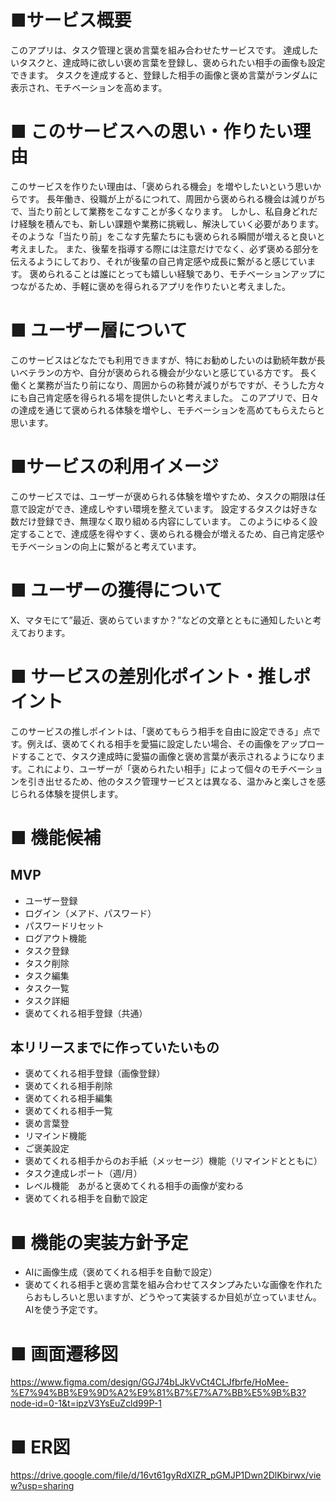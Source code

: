 # ■サービス概要

このアプリは、タスク管理と褒め言葉を組み合わせたサービスです。
達成したいタスクと、達成時に欲しい褒め言葉を登録し、褒められたい相手の画像も設定できます。
タスクを達成すると、登録した相手の画像と褒め言葉がランダムに表示され、モチベーションを高めます。


# ■ このサービスへの思い・作りたい理由

このサービスを作りたい理由は、「褒められる機会」を増やしたいという思いからです。
長年働き、役職が上がるにつれて、周囲から褒められる機会は減りがちで、当たり前として業務をこなすことが多くなります。
しかし、私自身どれだけ経験を積んでも、新しい課題や業務に挑戦し、解決していく必要があります。
そのような「当たり前」をこなす先輩たちにも褒められる瞬間が増えると良いと考えました。
また、後輩を指導する際には注意だけでなく、必ず褒める部分を伝えるようにしており、それが後輩の自己肯定感や成長に繋がると感じています。
褒められることは誰にとっても嬉しい経験であり、モチベーションアップにつながるため、手軽に褒めを得られるアプリを作りたいと考えました。

# ■ ユーザー層について

このサービスはどなたでも利用できますが、特にお勧めしたいのは勤続年数が長いベテランの方や、自分が褒められる機会が少ないと感じている方です。
長く働くと業務が当たり前になり、周囲からの称賛が減りがちですが、そうした方々にも自己肯定感を得られる場を提供したいと考えました。
このアプリで、日々の達成を通じて褒められる体験を増やし、モチベーションを高めてもらえたらと思います。

# ■サービスの利用イメージ

このサービスでは、ユーザーが褒められる体験を増やすため、タスクの期限は任意で設定ができ、達成しやすい環境を整えています。
設定するタスクは好きな数だけ登録でき、無理なく取り組める内容にしています。
このようにゆるく設定することで、達成感を得やすく、褒められる機会が増えるため、自己肯定感やモチベーションの向上に繋がると考えています。

# ■ ユーザーの獲得について

X、マタモにて”最近、褒めらていますか？”などの文章とともに通知したいと考えております。

# ■ サービスの差別化ポイント・推しポイント

このサービスの推しポイントは、「褒めてもらう相手を自由に設定できる」点です。例えば、褒めてくれる相手を愛猫に設定したい場合、その画像をアップロードすることで、タスク達成時に愛猫の画像と褒め言葉が表示されるようになります。これにより、ユーザーが「褒められたい相手」によって個々のモチベーションを引き出せるため、他のタスク管理サービスとは異なる、温かみと楽しさを感じられる体験を提供します。


# ■ 機能候補
## MVP
- ユーザー登録
- ログイン（メアド、パスワード）
- パスワードリセット
- ログアウト機能
- タスク登録
- タスク削除
- タスク編集
- タスク一覧
- タスク詳細
- 褒めてくれる相手登録（共通）

## 本リリースまでに作っていたいもの
- 褒めてくれる相手登録（画像登録）
- 褒めてくれる相手削除
- 褒めてくれる相手編集
- 褒めてくれる相手一覧
- 褒め言葉登
- リマインド機能
- ご褒美設定
- 褒めてくれる相手からのお手紙（メッセージ）機能（リマインドとともに）
- タスク達成レポート（週/月）
- レベル機能　あがると褒めてくれる相手の画像が変わる
- 褒めてくれる相手を自動で設定

# ■ 機能の実装方針予定

- AIに画像生成（褒めてくれる相手を自動で設定）
- 褒めてくれる相手と褒め言葉を組み合わせてスタンプみたいな画像を作れたらおもしろいと思いますが、どうやって実装するか目処が立っていません。AIを使う予定です。

# ■ 画面遷移図
https://www.figma.com/design/GGJ74bLJkVvCt4CLJfbrfe/HoMee-%E7%94%BB%E9%9D%A2%E9%81%B7%E7%A7%BB%E5%9B%B3?node-id=0-1&t=ipzV3YsEuZcld99P-1

# ■ ER図
https://drive.google.com/file/d/16vt61gyRdXIZR_pGMJP1Dwn2DlKbirwx/view?usp=sharing
